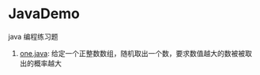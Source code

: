 # JavaDemo
java 编程练习题
1. [one.java](http://blog.csdn.net/noedge/article/details/78282226): 给定一个正整数数组，随机取出一个数，要求数值越大的数被被取出的概率越大
